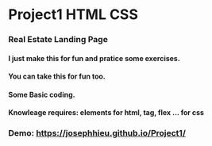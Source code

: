# Project1 HTML CSS

### Real Estate Landing Page

#### I just make this for fun and pratice some exercises.

#### You can take this for fun too.

#### Some Basic coding.

#### Knowleage requires: elements for html, tag, flex ... for css

### Demo: https://josephhieu.github.io/Project1/
